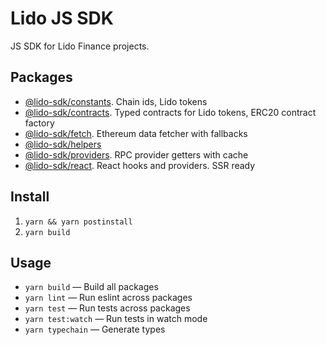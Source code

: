 # Lido JS SDK

JS SDK for Lido Finance projects.

## Packages

- [@lido-sdk/constants](/packages/constants/README.md). Chain ids, Lido tokens
- [@lido-sdk/contracts](/packages/contracts/README.md). Typed contracts for Lido tokens, ERC20 contract factory
- [@lido-sdk/fetch](/packages/fetch/README.md). Ethereum data fetcher with fallbacks
- [@lido-sdk/helpers](/packages/helpers/README.md)
- [@lido-sdk/providers](/packages/providers/README.md). RPC provider getters with cache
- [@lido-sdk/react](/packages/react/README.md). React hooks and providers. SSR ready

## Install

1. `yarn && yarn postinstall`
2. `yarn build`

## Usage

- `yarn build` — Build all packages
- `yarn lint` — Run eslint across packages
- `yarn test` — Run tests across packages
- `yarn test:watch` — Run tests in watch mode
- `yarn typechain` — Generate types
